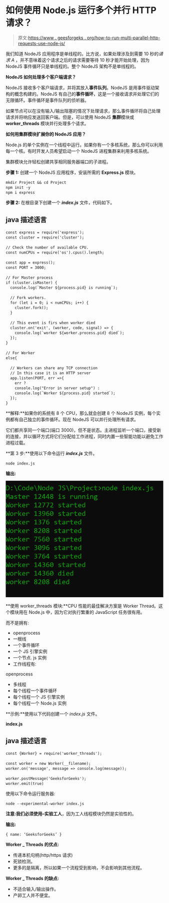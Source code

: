 # 如何使用 Node.js 运行多个并行 HTTP 请求？

> 原文:[https://www . geesforgeks . org/how-to-run-multi-parallel-http-requests-use-node-js/](https://www.geeksforgeeks.org/how-to-run-many-parallel-http-requests-using-node-js/)

我们知道 NodeJS 应用程序是单线程的。比方说，如果处理涉及到需要 10 秒的*请求 A* ，并不意味着这个请求之后的请求需要等待 10 秒才能开始处理，因为 NodeJS 事件循环只是单线程的。整个 NodeJS 架构不是单线程的。

**NodeJS 如何处理多个客户端请求？**

NodeJS 接收多个客户端请求，并将其放入**事件队列**。NodeJS 是用事件驱动架构的概念构建的。NodeJS 有自己的**事件循环**，这是一个接收请求并处理它们的无限循环。事件循环是事件队列的侦听器。

如果节点可以在没有输入/输出阻塞的情况下处理请求，那么事件循环将自己处理请求并将响应发送回客户端。但是，可以使用 NodeJS **集群**模块或 **worker_threads** 模块并行处理多个请求。

**如何用集群模块扩展你的 NodeJS 应用？**

Node.js 的单个实例在一个线程中运行。如果你有一个多核系统，那么你可以利用每一个核。有时开发人员希望启动一个 NodeJS 进程集群来利用多核系统。

集群模块允许轻松创建共享相同服务器端口的子进程。

**步骤 1:** 创建一个 NodeJS 应用程序，安装所需的 **Express.js** 模块。

```
mkdir Project && cd Project
npm init -y 
npm i express
```

**步骤 2:** 在根目录下创建一个 ***index.js*** 文件，代码如下。

## java 描述语言

```
const express = require('express');
const cluster = require('cluster');

// Check the number of available CPU.
const numCPUs = require('os').cpus().length;

const app = express();
const PORT = 3000;

// For Master process
if (cluster.isMaster) {
  console.log(`Master ${process.pid} is running`);

  // Fork workers.
  for (let i = 0; i < numCPUs; i++) {
    cluster.fork();
  }

  // This event is firs when worker died
  cluster.on('exit', (worker, code, signal) => {
    console.log(`worker ${worker.process.pid} died`);
  });
}

// For Worker
else{

  // Workers can share any TCP connection
  // In this case it is an HTTP server
  app.listen(PORT, err =>{
    err ?
    console.log("Error in server setup") :
    console.log(`Worker ${process.pid} started`);
  });
}
```

**解释:**如果你的系统有 8 个 CPU，那么就会创建 8 个 NodeJS 实例，每个实例都有自己独立的事件循环。现在 NodeJS 可以并行处理所有请求。

它们都共享同一个端口(端口 3000)，但不是状态。主进程监听一个端口，接受新的连接，并以循环方式将它们分配给工作进程，同时内置一些智能功能以避免工作进程过载。

**第 3 步:**使用以下命令运行 ***index.js*** 文件。

```
node index.js
```

**输出:**

![](img/2d54d61ecab74ea696e9ab7785a75099.png)

**使用 worker_threads 模块:**CPU 性能的最佳解决方案是 Worker Thread。这个模块用在 Node.js 中，因为它对执行繁重的 JavaScript 任务很有用。

而不是拥有:

*   openprocess
*   一根线
*   一个事件循环
*   一个 JS 引擎实例
*   一个节点. js 实例
*   工作线程有:

openprocess

*   多线程
*   每个线程一个事件循环
*   每个线程一个 JS 引擎实例
*   每个线程一个 Node.js 实例

**示例:**使用以下代码创建一个 *index.js* 文件。

**index.js**

## java 描述语言

```
const {Worker} = require('worker_threads');

const worker = new Worker(__filename);
worker.on('message', message => console.log(message));

worker.postMessage('GeeksforGeeks');
worker.emit(true)
```

使用以下命令运行服务器:

```
node --experimental-worker index.js
```

**注意:**我们必须使用**–实验工人**，因为工人线程模块仍然是实验性的。

**输出:**

```
{ name: ‘GeeksforGeeks’ }
```

**Worker _ Threads 的优点:**

*   传递本机句柄(http/https 请求)
*   死锁检测。
*   更多的是隔离，所以如果一个流程受到影响，不会影响到其他流程。

**Worker _ Threads 的缺点:**

*   不适合输入/输出操作。
*   产卵工人并不便宜。